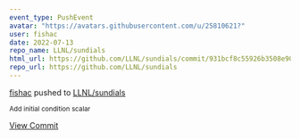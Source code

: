 ```yaml
---
event_type: PushEvent
avatar: "https://avatars.githubusercontent.com/u/25810621?"
user: fishac
date: 2022-07-13
repo_name: LLNL/sundials
html_url: https://github.com/LLNL/sundials/commit/931bcf8c55926b3508e904ec316c347da996feda
repo_url: https://github.com/LLNL/sundials
---
```


<a href='https://github.com/fishac' target='_blank'>fishac</a> pushed to <a href='https://github.com/LLNL/sundials' target='_blank'>LLNL/sundials</a>

<small>Add initial condition scalar</small>

<a href='https://github.com/LLNL/sundials/commit/931bcf8c55926b3508e904ec316c347da996feda' target='_blank'>View Commit</a>